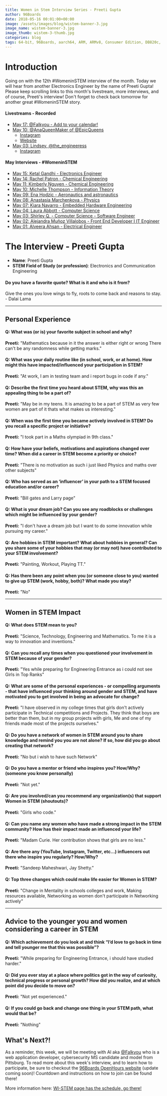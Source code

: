 ```yaml
---
title: Women in Stem Interview Series - Preeti Gupta
author: 96Boards
date: 2018-05-16 00:01:00+00:00
image: /assets/images/blog/wistem-banner-3.jpg
image_name: wistem-banner-3.jpg
image_thumb: wistem-3-thumb.jpg
categories: blog
tags: 64-bit, 96Boards, aarch64, ARM, ARMv8, Consumer Edition, DB820c, Rock960, Hikey960, enterprise edition, product, single board computer, linaro, linux, open source, openhours, robert wolff, podcast, technology, tech, computer, hardware, software, women in stem, stem, robert wolff
---
```


# Introduction

Going on with the 12th #WomeninSTEM interview of the month. Today we will hear from another Electronics Engineer by the name of Preeti Gupta! Please keep scrolling links to this month's livestream, more interviews, and of course, Preeti's interview! Don't forget to check back tomorrow for another great #WomeninSTEM story.

#### Livestreams - Recorded

- [May 17: @Falkyou - Add to your calendar!](https://calendar.google.com/event?action=TEMPLATE&tmeid=MWs5M2htdGxwZTNvYWJsYXRudWZmYW9sbDIgc2FoYWouc2FydXBAbGluYXJvLm9yZw&tmsrc=sahaj.sarup%40linaro.org)
- [May 10: @AnaQueenMaker of @EpicQueens](https://youtu.be/IhBme5830Dc)
   - [Instagram](https://www.instagram.com/anaqueenmaker/)
   - [Website](https://epicqueen.org/)
- [May 03: Lindsey, @the_engineeress](https://youtu.be/kf8XAB0F_QE)
    - [Instagram](https://www.instagram.com/the_engineeress/)

#### May Interviews - #WomeninSTEM

- [May 15: Ketal Gandhi - Electronics Engineer](https://www.96boards.org/blog/wistem-11/)
- [May 14: Rachel Patron - Chemical Engineering](https://www.96boards.org/blog/wistem-10/)
- [May 11: Kimberly Nguyen - Chemical Engineering](https://www.96boards.org/blog/wistem-09/)
- [May 10: Michelle Thompson - Information Theory](https://www.96boards.org/blog/wistem-08/)
- [May 09: Ena Hodzic - Aeronautics and astronautics](https://www.96boards.org/blog/wistem-07/)
- [May 08: Anastasia Marchenkova - Physics](https://www.96boards.org/blog/wistem-06/)
- [May 07: Kiara Navarro - Embedded Hardware Engineering](https://www.96boards.org/blog/wistem-05/)
- [May 04: Laura Abbott - Computer Science](https://www.96boards.org/blog/wistem-04/)
- [May 03: Shirley Q. - Computer Science - Software Engineer](https://www.96boards.org/blog/wistem-03/)
- [May 02: Alejandra Muñoz Villalobos - Front End Developer I IT Engineer](https://www.96boards.org/blog/wistem-02/)
- [May 01: Alveera Ahsan - Electrical Engineer](https://www.96boards.org/blog/wistem-01/)

# The Interview - Preeti Gupta

- **Name**: Preeti Gupta
- **STEM Field of Study (or profession)**: Electronics and Communication Engineering

#### Do you have a favorite quote? What is it and who is it from?

Give the ones you love wings to fly, roots to come back and reasons to stay. - Dalai Lama

***

## Personal Experience

#### Q: What was (or is) your favorite subject in school and why?

**Preeti:** "Mathematics because in it the answer is either right or wrong  There can't be any randomness while getting marks."

#### Q: What was your daily routine like (in school, work, or at home). How might this have impacted/influenced your participation in STEM?

**Preeti:** "At work, I am in testing team and i report bugs in code if any."

#### Q: Describe the first time you heard about STEM, why was this an appealing thing to be a part of?

**Preeti:** "May be in my teens. It is amazing to be a part of STEM as very few women are part of it thats what makes us interesting."

#### Q: When was the first time you became actively involved in STEM? Do you recall a specific project or initiative?

**Preeti:** "I took part in a Maths olympiad in 9th class."

#### Q: How have your beliefs, motivations and aspirations changed over time? When did a career in STEM become a priority or choice?

**Preeti:** "There is no motivation as such i just liked Physics and maths over other subjects"

#### Q: Who has served as an ‘influencer’ in your path to a STEM focused education and/or career?

**Preeti:** "Bill gates and Larry page"

#### Q: What is your dream job? Can you see any roadblocks or challenges which might be influenced by your gender?

**Preeti:** "I don't have a dream job but I want to do some innovation while pursuing my career."

#### Q: Are hobbies in STEM important? What about hobbies in general? Can you share some of your hobbies that may (or may not) have contributed to your STEM involvement?

**Preeti:** "Painting, Workout, Playing TT."

#### Q: Has there been any point when you (or someone close to you) wanted to give up STEM (work, hobby, both)? What made you stay?

**Preeti:** "No"

***

## Women in STEM Impact

#### Q: What does STEM mean to you?

**Preeti:** "Science, Technology, Engineering and Mathematics. To me it is a way to innovation and inventions."

#### Q: Can you recall any times when you questioned your involvement in STEM because of your gender?

**Preeti:** "Yes while preparing for Engineering Entrance as i could not see Girls in Top Ranks"

#### Q: What are some of the personal experiences - or compelling arguments - that have influenced your thinking around gender and STEM, and have motivated you to get involved in being an advocate for change?

**Preeti:** "I have observed in my college times that girls don't actively participate in Technical competitions and Projects. They   think that boys are better than them, but in my group projects with girls, Me and one of my friends made most of the projects ourselves."

#### Q: Do you have a network of women in STEM around you to share knowledge and remind you you are not alone? If so, how did you go about creating that network?

**Preeti:** "No but i wish to have such Network"

#### Q: Do you have a mentor or friend who inspires you? How/Why? (someone you know personally)

**Preeti:** "Not yet."

#### Q: Are you involved/can you recommend any organization(s) that support Women in STEM (shoutouts)?

**Preeti:** "Girls who code."

#### Q: Can you name any women who have made a strong impact in the STEM community? How has their impact made an influenced your life?

**Preeti:** "Madam Curie. Her contribution shows that girls are no less."

#### Q: Are there any (YouTube, Instagram, Twitter, etc...) influencers out there who inspire you regularly? How/Why?

**Preeti:** "Sandeep Maheshwari, Jay Shetty."

#### Q: Top three changes which could make life easier for Women in STEM?

**Preeti:** "Change in Mentality in schools  colleges and work, Making resources available, Networking as women don't participate in Networking actively"

***

## Advice to the younger you and women considering a career in STEM

#### Q: Which achievement do you look at and think “I’d love to go back in time and tell younger me that this was possible”?

**Preeti:** "While preparing for Engineering Entrance, i should have studied harder."

#### Q: Did you ever stay at a place where politics got in the way of curiosity, technical progress or personal growth? How did you realize, and at which point did you decide to move on?

**Preeti:** "Not yet experienced."

#### Q: If you could go back and change one thing in your STEM path, what would that be?

**Preeti:** "Nothing"

## What's Next?!

As a reminder, this week, we will be meeting with Al aka [@Falkyou](https://www.instagram.com/falkyou/) who is a web application developer, cybersecurity MS candidate and model from Pittsburg. To read more about this week's interview, and to learn how to participate, be sure to checkout the [96Boards OpenHours website](https://www.96boards.org/openhours/) (update coming soon)! Countdown and instructions on how to join can be found there!

More information here: [WI-STEM page has the schedule, go there! ](https://www.96boards.org/go/wistem-2018/)
